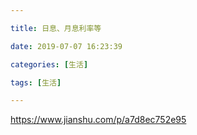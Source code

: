 ```yaml
---

title: 日息、月息利率等

date: 2019-07-07 16:23:39

categories: [生活]

tags: [生活]

---
```








https://www.jianshu.com/p/a7d8ec752e95